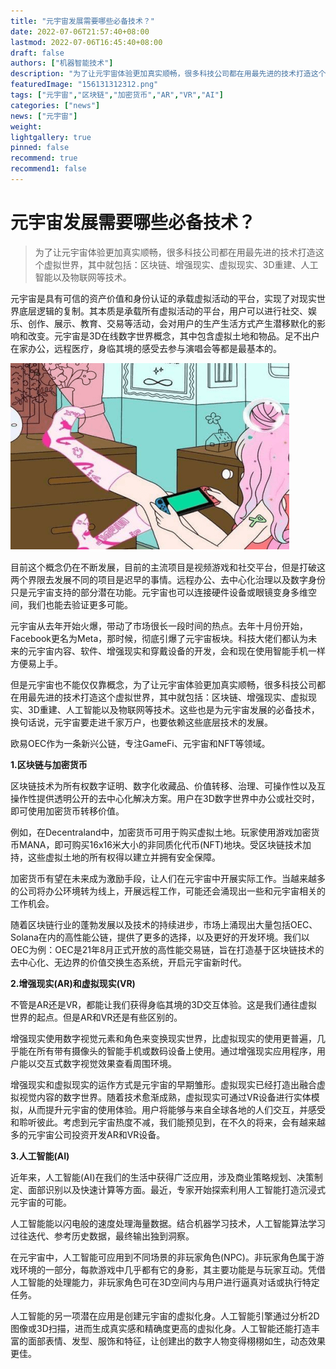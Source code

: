 ```yaml
---
title: "元宇宙发展需要哪些必备技术？"
date: 2022-07-06T21:57:40+08:00
lastmod: 2022-07-06T16:45:40+08:00
draft: false
authors: ["机器智能技术"]
description: "为了让元宇宙体验更加真实顺畅，很多科技公司都在用最先进的技术打造这个虚拟世界，其中就包括：区块链、增强现实、虚拟现实、3D重建、人工智能以及物联网等技术。"
featuredImage: "156131312312.png"
tags: ["元宇宙","区块链","加密货币","AR","VR","AI"]
categories: ["news"]
news: ["元宇宙"]
weight: 
lightgallery: true
pinned: false
recommend: true
recommend1: false
---
```




# 元宇宙发展需要哪些必备技术？

> 为了让元宇宙体验更加真实顺畅，很多科技公司都在用最先进的技术打造这个虚拟世界，其中就包括：区块链、增强现实、虚拟现实、3D重建、人工智能以及物联网等技术。



元宇宙是具有可信的资产价值和身份认证的承载虚拟活动的平台，实现了对现实世界底层逻辑的复制。其本质是承载所有虚拟活动的平台，用户可以进行社交、娱乐、创作、展示、教育、交易等活动，会对用户的生产生活方式产生潜移默化的影响和改变。元宇宙是3D在线数字世界概念，其中包含虚拟土地和物品。足不出户在家办公，远程医疗，身临其境的感受去参与演唱会等都是最基本的。

![1](6d7a74998eec4a81aef1ee1433d10af7.png)

目前这个概念仍在不断发展，目前的主流项目是视频游戏和社交平台，但是打破这两个界限去发展不同的项目是迟早的事情。远程办公、去中心化治理以及数字身份只是元宇宙支持的部分潜在功能。元宇宙也可以连接硬件设备或眼镜变身多维空间，我们也能去验证更多可能。

元宇宙从去年开始火爆，带动了市场很长一段时间的热点。去年十月份开始，Facebook更名为Meta，那时候，彻底引爆了元宇宙板块。科技大佬们都认为未来的元宇宙内容、软件、增强现实和穿戴设备的开发，会和现在使用智能手机一样方便易上手。

但是元宇宙也不能仅仅靠概念，为了让元宇宙体验更加真实顺畅，很多科技公司都在用最先进的技术打造这个虚拟世界，其中就包括：区块链、增强现实、虚拟现实、3D重建、人工智能以及物联网等技术。这些也是为元宇宙发展的必备技术，换句话说，元宇宙要走进千家万户，也要依赖这些底层技术的发展。

欧易OEC作为一条新兴公链，专注GameFi、元宇宙和NFT等领域。

**1.区块链与加密货币**

区块链技术为所有权数字证明、数字化收藏品、价值转移、治理、可操作性以及互操作性提供透明公开的去中心化解决方案。用户在3D数字世界中办公或社交时，即可使用加密货币转移价值。

例如，在Decentraland中，加密货币可用于购买虚拟土地。玩家使用游戏加密货币MANA，即可购买16x16米大小的非同质化代币(NFT)地块。受区块链技术加持，这些虚拟土地的所有权得以建立并拥有安全保障。

加密货币有望在未来成为激励手段，让人们在元宇宙中开展实际工作。当越来越多的公司将办公环境转为线上，开展远程工作，可能还会涌现出一些和元宇宙相关的工作机会。

随着区块链行业的蓬勃发展以及技术的持续进步，市场上涌现出大量包括OEC、Solana在内的高性能公链，提供了更多的选择，以及更好的开发环境。我们以OEC为例：OEC是21年8月正式开放的高性能交易链，旨在打造基于区块链技术的去中心化、无边界的价值交换生态系统，开启元宇宙新时代。

**2.增强现实(AR)和虚拟现实(VR)**

不管是AR还是VR，都能让我们获得身临其境的3D交互体验。这是我们通往虚拟世界的起点。但是AR和VR还是有些区别的。

增强现实使用数字视觉元素和角色来变换现实世界，比虚拟现实的使用更普遍，几乎能在所有带有摄像头的智能手机或数码设备上使用。通过增强现实应用程序，用户能以交互式数字视觉效果查看周围环境。

增强现实和虚拟现实的运作方式是元宇宙的早期雏形。虚拟现实已经打造出融合虚拟视觉内容的数字世界。随着技术愈渐成熟，虚拟现实可通过VR设备进行实体模拟，从而提升元宇宙的使用体验。用户将能够与来自全球各地的人们交互，并感受和聆听彼此。考虑到元宇宙热度不减，我们能预见到，在不久的将来，会有越来越多的元宇宙公司投资开发AR和VR设备。

**3.人工智能(AI)**

近年来，人工智能(AI)在我们的生活中获得广泛应用，涉及商业策略规划、决策制定、面部识别以及快速计算等方面。最近，专家开始探索利用人工智能打造沉浸式元宇宙的可能。

人工智能能以闪电般的速度处理海量数据。结合机器学习技术，人工智能算法学习过往迭代、参考历史数据，最终输出独到洞察。

在元宇宙中，人工智能可应用到不同场景的非玩家角色(NPC)。非玩家角色属于游戏环境的一部分，每款游戏中几乎都有它的身影，其主要功能是与玩家互动。凭借人工智能的处理能力，非玩家角色可在3D空间内与用户进行逼真对话或执行特定任务。

人工智能的另一项潜在应用是创建元宇宙的虚拟化身。人工智能引擎通过分析2D图像或3D扫描，进而生成真实感和精确度更高的虚拟化身。人工智能还能打造丰富的面部表情、发型、服饰和特征，让创建出的数字人物变得栩栩如生，动态效果更佳。